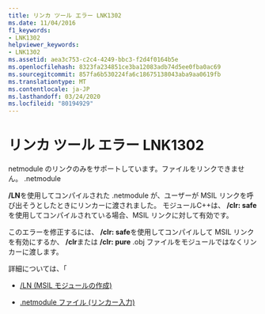 ```yaml
---
title: リンカ ツール エラー LNK1302
ms.date: 11/04/2016
f1_keywords:
- LNK1302
helpviewer_keywords:
- LNK1302
ms.assetid: aea3c753-c2c4-4249-bbc3-f2d4f0164b5e
ms.openlocfilehash: 8323fa234851ce3ba12083adb74d5ee0fba0ac69
ms.sourcegitcommit: 857fa6b530224fa6c18675138043aba9aa0619fb
ms.translationtype: MT
ms.contentlocale: ja-JP
ms.lasthandoff: 03/24/2020
ms.locfileid: "80194929"
---
```

# <a name="linker-tools-error-lnk1302"></a>リンカ ツール エラー LNK1302

netmodule のリンクのみをサポートしています。ファイルをリンクできません。 .netmodule

**/LN**を使用してコンパイルされた .netmodule が、ユーザーが MSIL リンクを呼び出そうとしたときにリンカーに渡されました。  モジュールC++は、 **/clr: safe**を使用してコンパイルされている場合、MSIL リンクに対して有効です。

このエラーを修正するには、 **/clr: safe**を使用してコンパイルして MSIL リンクを有効にするか、 **/clr**または **/clr: pure** .obj ファイルをモジュールではなくリンカーに渡します。

詳細については、「

- [/LN (MSIL モジュールの作成)](../../build/reference/ln-create-msil-module.md)

- [.netmodule ファイル (リンカー入力)](../../build/reference/netmodule-files-as-linker-input.md)
